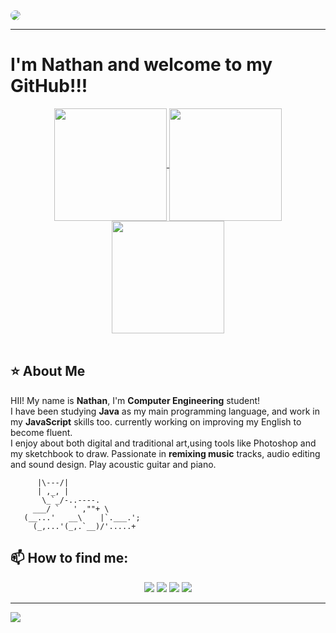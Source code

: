 <img style="border-radius:10px" src="https://github.com/user-attachments/assets/3c89c294-60c2-4bf2-853f-db9708fedd40">
<hr>
</hr>

# I'm Nathan and welcome to my GitHub!!!

 <div align="center">
   <a href="https://github.com/anuraghazra/github-readme-stats">
     <img height=180 align="center" src="https://github-readme-stats.vercel.app/api?username=Ntanzi07&rank_icon=github&show_icons=true&theme=dark#gh-dark-mode-only" />
   </a>
   <a href="https://github.com/anuraghazra/convoychat">
     <img height=180 align="center" src="https://github-readme-stats.vercel.app/api/top-langs/?username=Ntanzi07&layout=compact&theme=dark#gh-dark-mode-only" />
   </a>
     <img height=180 align="center" src="https://raw.githubusercontent.com/gist/Ntanzi07/95cee1372ee6f353132e1d2198f7ab2d/raw/2666ac2115510105b07ec7166fed481442a72ef0/githubIcons.svg" /> 
</div>

<br>

## ⭐ About Me
HII! My name is **Nathan**, I'm **Computer Engineering** student! <br>
I have been studying **Java** as my main programming language, and work in my **JavaScript** skills too.
currently working on improving my English to become fluent.<br>
I enjoy about both digital and traditional art,using tools like Photoshop and my sketchbook to draw. 
Passionate in **remixing music** tracks, audio editing and sound design.
Play acoustic guitar and piano.
  
 ```
       |\---/|
       | ,_, |
        \_`_/-..----.
      ___/ `   ' ,""+ \
    (__...'   __\    |`.___.';
      (_,...'(_,.`__)/'.....+
 ```

## 📫 How to find me:
<div align="center"> 
  <a href="https://www.instagram.com/nathan_tanzi/" target="_blank"><img src="https://img.shields.io/badge/Instagram-131415?style=for-the-badge&logo=instagram&logoColor=white"></a>
  <a href=""><img src="https://img.shields.io/badge/Gmail-131415?style=for-the-badge&logo=gmail&logoColor=white"></a>
  <a href="https://www.linkedin.com/in/nathan-tanzi/" target="_blank"><img src="https://img.shields.io/badge/LinkedIn-131415?style=for-the-badge&logo=linkedin&logoColor=white"></a> 
  <a href="https://soundcloud.com/nathan_tanzi" target="_blank"><img src="https://img.shields.io/badge/SoundCloud-131415?style=for-the-badge&logo=soundcloud&logoColor=white"></a> 
</div>
<hr>
<img src="https://user-images.githubusercontent.com/138806744/276378874-92d4172c-125d-4a19-97e6-00764a5fb9c4.png">
